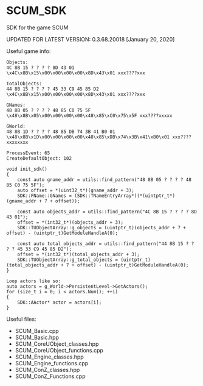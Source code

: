 # SCUM_SDK
SDK for the game SCUM

UPDATED FOR LATEST VERSION: 0.3.68.20018 [January 20, 2020]

Useful game info:
```
Objects:
4C 8B 15 ? ? ? ? 8D 43 01
\x4C\x8B\x15\x00\x00\x00\x00\x8D\x43\x01 xxx????xxx

TotalObjects: 
44 8B 15 ? ? ? ? 45 33 C9 45 85 D2
\x4C\x8B\x15\x00\x00\x00\x00\x8D\x43\x01 xxx????xxx

GNames:
48 8B 05 ? ? ? ? 48 85 C0 75 5F
\x48\x8B\x05\x00\x00\x00\x00\x48\x85\xC0\x75\x5F xxx????xxxxx

GWorld:
48 8B 1D ? ? ? ? 48 85 DB 74 3B 41 B0 01
\x48\x8B\x1D\x00\x00\x00\x00\x48\x85\xDB\x74\x3B\x41\xB0\x01 xxx????xxxxxxxx

ProcessEvent: 65
CreateDefaultObject: 102

void init_sdk()
{
	const auto gname_addr = utils::find_pattern("48 8B 05 ? ? ? ? 48 85 C0 75 5F");
	auto offset = *(uint32_t*)(gname_addr + 3);
	SDK::FName::GNames = (SDK::TNameEntryArray*)(*(uintptr_t*)(gname_addr + 7 + offset));

	const auto objects_addr = utils::find_pattern("4C 8B 15 ? ? ? ? 8D 43 01");
	offset = *(int32_t*)(objects_addr + 3);
	SDK::TUObjectArray::g_objects = (uintptr_t)(objects_addr + 7 + offset) - (uintptr_t)GetModuleHandleA(0);

	const auto total_objects_addr = utils::find_pattern("44 8B 15 ? ? ? ? 45 33 C9 45 85 D2");
	offset = *(int32_t*)(total_objects_addr + 3);
	SDK::TUObjectArray::g_total_objects = (uintptr_t)(total_objects_addr + 7 + offset) - (uintptr_t)GetModuleHandleA(0);
}

Loop actors like so:
auto actors = g_World->PersistentLevel->GetActors();
for (size_t i = 0; i < actors.Num(); ++i)
{
	SDK::AActor* actor = actors[i];
}
```

Useful files:
- SCUM_Basic.cpp
- SCUM_Basic.hpp
- SCUM_CoreUObject_classes.hpp
- SCUM_CoreUObject_functions.cpp
- SCUM_Engine_classes.hpp
- SCUM_Engine_functions.cpp
- SCUM_ConZ_classes.hpp
- SCUM_ConZ_Functions.cpp
